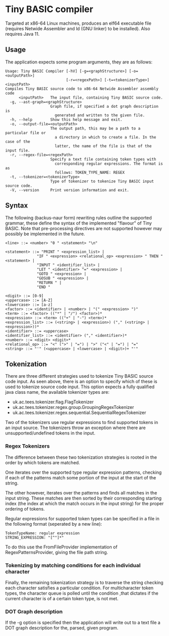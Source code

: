 # Tiny BASIC compiler
Targeted at x86-64 Linux machines, produces an elf64 executable file (requires Netwide Assembler and ld (GNU linker) to be installed). Also requires Java 11.
## Usage
The application expects some program arguments, they are as follows:
```
Usage: Tiny BASIC Compiler [-hV] [-g=<graphStructure>] [-o=<outputPath>]
                           [-r=<regexPath>] [-t=<tokenizerType>] <inputPath>
Compiles Tiny BASIC source code to x86-64 Netwide Assembler assembly code
      <inputPath>   The input file, containing Tiny BASIC source code.
  -g, --ast-graph=<graphStructure>
                    Graph file, if specified a dot graph description is
                      generated and written to the given file.
  -h, --help        Show this help message and exit.
  -o, --output-file=<outputPath>
                    The output path, this may be a path to a particular file or
                      a directory in which to create a file. In the case of the
                      latter, the name of the file is that of the input file.
  -r, --regex-file=<regexPath>
                    Specify a text file containing token types with
                      corresponding regular expressions. The format is as
                      follows: TOKEN_TYPE_NAME: REGEX
  -t, --tokenizer=<tokenizerType>
                    Type of tokenizer to tokenize Tiny BASIC input source code.
  -V, --version     Print version information and exit.
```
## Syntax
The following (backus-naur form) rewriting rules outline the supported grammar, these define the syntax of the implemented "flavour" of Tiny BASIC. Note that pre-processing directives are not supported however may possibly be implemented in the future.
```ebnf
<line> ::= <number> "0 " <statement> "\n"

<statement> ::= "PRINT " <expression_list> |
              "IF " <expression> <relational_op> <expression> " THEN " <statement> |
              "INPUT " <identifier_list> |
              "LET " <identifier> "=" <expression> |
              "GOTO " <expression> |
              "GOSUB " <expression> |
              "RETURN " |
              "END "

<digit> ::= [0-9]
<uppercase> ::= [A-Z]
<lowercase> ::= [a-z]
<factor> ::= <identifier> | <number> | "(" <expression> ")"
<term> ::= <factor> (("*" | "/") <factor>)*
<expression> ::= <term> (("+" | "-") <term>)*
<expression_list> ::= (<string> | <expression>) ("," (<string> | <expression>))*
<identifier> ::= <uppercase>
<identifier_list> ::= <identifier> ("," <identifier>)*
<number> ::= <digit> <digit>*
<relational_op> ::= "<" (">" | "=") | ">" ("<" | "=") | "="
<string> ::= "'" (<uppercase> | <lowercase> | <digit>)+ "'"
```
## Tokenization
There are three different strategies used to tokenize Tiny BASIC source code input. As seen above, there is an option to specify which of these is used to tokenize source code input. This option expects a fully qualified java class name, the available tokenizer types are:
 * uk.ac.tees.tokenizer.flag.FlagTokenizer
 * uk.ac.tees.tokenizer.regex.group.GroupingRegexTokenizer
 * uk.ac.tees.tokenizer.regex.sequential.SequentialRegexTokenizer

Two of the tokenizers use regular expressions to find supported tokens in an input source. The tokenizers throw an exception where there are unsupported/undefined tokens in the input.

### Regex Tokenizers
The difference between these two tokenization strategies is rooted in the order by which tokens are matched.

One iterates over the supported type regular expression patterns, checking if each of the patterns match some portion of the input at the start of the string. 

The other however, iterates over the patterns and finds all matches in the input string. These matches are then sorted by their corresponding starting index (the index at which the match occurs in the input string) for the proper ordering of tokens.

Regular expressions for supported token types can be specified in a file in the following format (seperated by a new line):
```
TokenTypeName: regular expression
STRING_EXPRESSION: "[^"]*"
```
To do this use the FromFileProvider implementation of RegexPatternsProvider, giving the file path string.

### Tokenizing by matching conditions for each individual character
Finally, the remaining tokenization strategy is to traverse the string checking each character satisfies a particular condition. For multicharacter token types, the character queue is polled until the condition ,that dictates if the current character is of a certain token type, is not met.

### DOT Graph description
If the -g option is specified then the application will write out to a text file a DOT graph description for the, parsed, given program.

